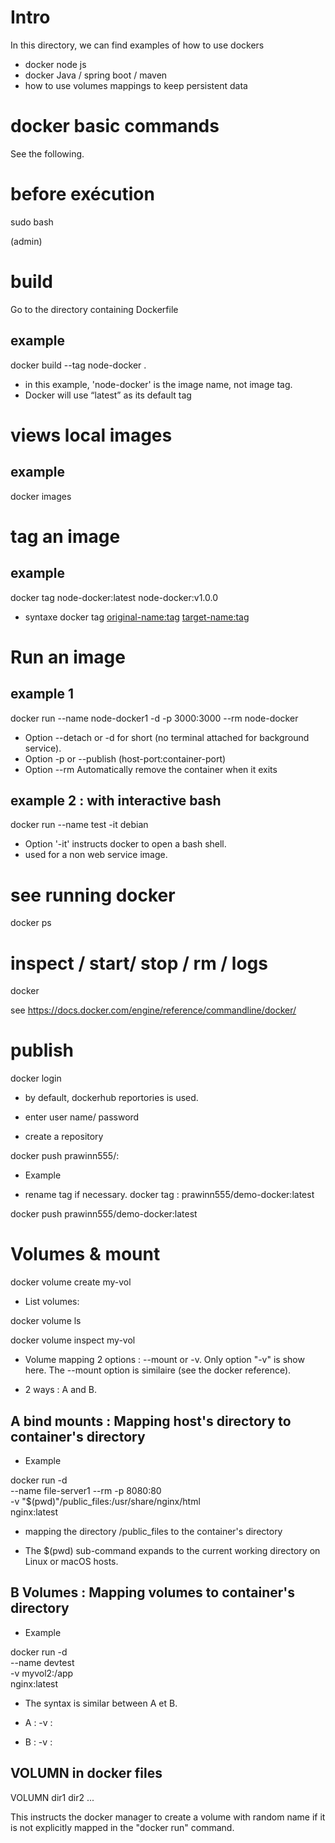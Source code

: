 # Intro


In this directory, we can find examples of how to use dockers

- docker node js
- docker Java / spring boot / maven
- how to use volumes mappings to keep persistent data 


# docker basic commands 

See the following.

# before exécution

sudo bash

(admin)


# build

Go to the directory containing Dockerfile

## example

docker build --tag node-docker .

- in this example, 'node-docker' is the image name, not image tag.
- Docker will use “latest” as its default tag

# views local images

## example

 docker images

# tag an image

## example

docker tag node-docker:latest node-docker:v1.0.0
 
 
- syntaxe docker tag <original-name:tag> <target-name:tag>


# Run an image

## example 1

docker run --name node-docker1 -d -p 3000:3000 --rm node-docker

- Option --detach or -d for short (no terminal attached for background service).
- Option -p or --publish   (host-port:container-port)
- Option --rm Automatically remove the container when it exits


## example 2 : with interactive bash

docker run --name test -it debian

- Option '-it' instructs docker to open a bash shell.
- used for a non web service image.


# see running docker

docker ps


# inspect / start/ stop / rm / logs

docker <action>  <container-name>


see https://docs.docker.com/engine/reference/commandline/docker/

# publish

docker login

- by default, dockerhub reportories is used.
- enter user name/ password


- create a repository

docker push prawinn555/<repository-name>:<tag-name>

- Example

- rename tag if necessary.
docker tag  <local-image1>:<tag1>  prawinn555/demo-docker:latest

docker push prawinn555/demo-docker:latest



# Volumes & mount

 docker volume create my-vol
 
- List volumes:

 docker volume ls
 
 docker volume inspect my-vol

- Volume mapping 2 options : --mount or -v.
Only option "-v" is show here.
The --mount option is similaire (see the docker reference).

- 2 ways : A and B.

## A bind mounts : Mapping host's directory to container's directory


- Example

docker run -d \
  --name file-server1 --rm -p 8080:80 \
  -v "$(pwd)"/public_files:/usr/share/nginx/html \
  nginx:latest
  
- mapping the directory <currentDir>/public_files to the container's directory

- The $(pwd) sub-command expands to the current working directory on Linux or macOS hosts. 
  
## B Volumes : Mapping volumes to container's directory

- Example

docker run -d \
  --name devtest \
  -v myvol2:/app \
  nginx:latest
  
  
- The syntax is similar between A et B.

- A :  -v <host-dir>:<container-dir>
- B :  -v <volume-name>:<container-dir>


##  VOLUMN in docker files

VOLUMN dir1 dir2 ...

This instructs the docker manager to create a volume with random name if it is not explicitly mapped in the "docker run" command.




  


